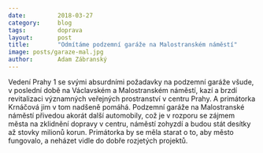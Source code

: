 ```yaml
---
date:         2018-03-27
category:     blog
tags:         doprava
layout:       post
title:        "Odmítáme podzemní garáže na Malostranském náměstí" 
image: posts/garaze-mal.jpg
author:       Adam Zábranský
---
```


Vedení Prahy 1 se svými absurdními požadavky na podzemní garáže všude, v poslední době na Václavském a Malostranském náměstí, kazí a brzdí revitalizaci významných veřejných prostranství v centru Prahy. A primátorka Krnáčová jim v tom nadšeně pomáhá. Podzemní garáže na Malostranské náměstí přivedou akorát další automobily, což je v rozporu se zájmem města na zklidnění dopravy v centru, náměstí zohyzdí a budou stát desítky až stovky milionů korun. Primátorka by se měla starat o to, aby město fungovalo, a neházet vidle do dobře rozjetých projektů.

